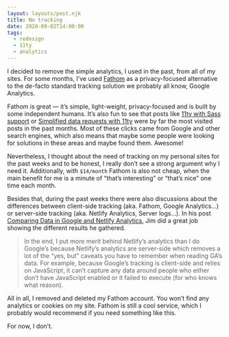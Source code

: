 ```yaml
---
layout: layouts/post.njk
title: No tracking
date: 2020-09-02T14:00:00
tags:
  - redesign
  - 11ty
  - analytics
---
```


I decided to remove the simple analytics, I used in the past, from all of my sites. For some months, I’ve used [Fathom](https://usefathom.com) as a privacy-focused alternative to the de-facto standard tracking solution we probably all know, Google Analytics.

Fathom is great — it’s simple, light-weight, privacy-focused and is built by some independent humans. It’s also fun to see that posts like [11ty with Sass support](/journal/11ty-with-sass-support/) or [Simplified data requests with 11ty](/journal/simplified-data-requests-with-11ty/) were by far the most visited posts in the past months. Most of these clicks came from Google and other search engines, which also means that maybe some people were looking for solutions in these areas and maybe found them. Awesome!

Nevertheless, I thought about the need of tracking on my personal sites for the past weeks and to be honest, I really don’t see a strong argument why I need it. Additionally, with `$14/month` Fathom is also not cheap, when the main benefit for me is a minute of “that’s interesting” or “that’s nice” one time each month.

Besides that, during the past weeks there were also discussions about the differences between client-side tracking (aka. Fathom, Google Analytics…) or server-side tracking (aka. Netlify Analytics, Server logs…). In his post [Comparing Data in Google and Netlify Analytics](https://blog.jim-nielsen.com/2020/google-vs-netlify-analytics/), Jim did a great job showing the different results he gathered.

> In the end, I put more merit behind Netlify’s analytics than I do Google’s because Netlify’s analytics are server-side which removes a lot of the “yes, but” caveats you have to remember when reading GA’s data. For example, because Google’s tracking is client-side and relies on JavaScript, it can’t capture any data around people who either don’t have JavaScript enabled or it failed to execute (for who knows what reason).

All in all, I removed and deleted my Fathom account. You won’t find any analytics or cookies on my site. Fathom is still a cool service, which I probably would recommend if you need something like this.

For now, I don’t.
